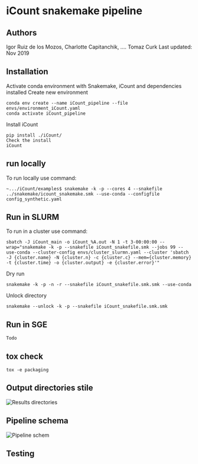 # iCount snakemake pipeline

## Authors 

Igor Ruiz de los Mozos, Charlotte Capitanchik, .... Tomaz Curk
Last updated: Nov 2019


## Installation

Activate conda environment with Snakemake, iCount and dependencies installed
Create new environment
```
conda env create --name iCount_pipeline --file envs/environment_iCount.yaml
conda activate iCount_pipeline
```

Install iCount 
```
pip install ./iCount/
Check the install
iCount
```

## run locally
To run locally use command:
```
~.../iCount/examples$ snakemake -k -p --cores 4 --snakefile ../snakemake/icount_snakemake.smk --use-conda --configfile config_synthetic.yaml 
```

## Run in SLURM

To run in a cluster use command:
```
sbatch -J iCount_main -o iCount_%A.out -N 1 -t 3-00:00:00 --wrap="snakemake -k -p --snakefile iCount_snakefile.smk --jobs 99 --use-conda --cluster-config envs/cluster_slurmn.yaml --cluster 'sbatch -J {cluster.name} -N {cluster.n} -c {cluster.c} --mem={cluster.memory} -t {cluster.time} -o {cluster.output} -e {cluster.error}'"
```

Dry run
```
snakemake -k -p -n -r --snakefile iCount_snakefile.smk.smk --use-conda
```
Unlock directory
```
snakemake --unlock -k -p --snakefile iCount_snakefile.smk.smk
```

## Run in SGE
```
Todo
```


## tox check

```
tox -e packaging
```


## Output directories stile

![Results directories](data/tree_output.png)

## Pipeline schema

![Pipeline schem](data/workflow.png)

## Testing

